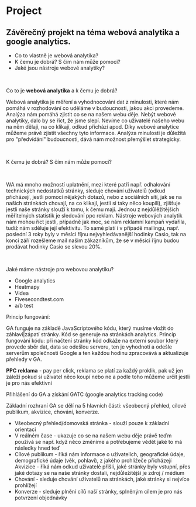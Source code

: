 <h1>Project</h1>
<h2>Závěrečný projekt na téma webová analytika a google analytics.</h2>
<ul>
  <li>Co to vlastně je webová analytika?</li>
  <li>K čemu je dobrá? S čím nám může pomoci?</li>
  <li>Jaké jsou nástroje webové analytiky?</li>
</ul>

<br>
<p>Co to je <b>webová analytika</b> a k čemu je dobrá?</p>
<p>Webová analytika je měření a vyhodnocování dat z minulosti, které nám pomáhá v rozhodování co uděláme v budoucnosti, jakou akci provedeme. Analýza nám pomáhá zjistit co se na našem webu děje. Nebýt webové analytiky, dalo by se říct, že jsme slepí. Nevíme co uživatelé našeho webu na něm dělají, na co klikají, odkud přichází apod. Díky webové analytice můžeme právě zjistit všechny tyto informace. Analýza minulosti je důležitá pro "předvídání" budoucnosti, dává nám možnost přemýšlet strategicky.</p>
<br>
<p>K čemu je dobrá? S čím nám může pomoci?</p>
<br>
<p>WA má mnoho možností uplatnění, mezi které patří např. odhalování technických nedostatků stránky, sleduje chování uživatelů (odkud přicházejí, jestli pomocí nějakých dotazů, nebo z sociálních sítí, jak se na našich stránkách chovají, na co klikají, jestli si taky něco koupili), zjišťuje jestli naše stránky slouží k tomu, k čemu mají. Jednou z nejdůlěžitějších měřitelných statistik je sledování ppc reklam. Nástroje webových analytik nám mohou říct jestli, případně jak moc, se nám reklamní kampaň vydařila, tudíž nám sděluje její efektivitu. To samé platí i v případě mailingu, např. poslední 3 roky byly v měsíci říjnu nejvyhledávanější hodinky Casio, tak na konci září rozešleme mail našim zákazníkům, že se v měsíci říjnu budou prodávat hodinky Casio se slevou 20%.</p>
<br>
<p>Jaké máme nástroje pro webovou analytiku?</p>
<ul>
  <li>Google analytics</li>
  <li>Heatmapy</li>
  <li>Videa</li>
  <li>Fivesecondtest.com</li>
  <li>a/b test</li>
</ul>

<p>Princip fungování:</p>
<p>GA funguje na základě JavaScriptového kódu, který musíme vložit do záhlaví|zápatí stránky. Kód se generuje na stránkách analytics. Princip fungování kódu: při načtení stránky kód odkáže na externí soubor který provede sběr dat, data se odešlou serveru, ten je vyhodnotí a odešle serverům společnosti Google a ten každou hodinu zpracovává a aktualizuje přehledy v GA.</p>

<p><b>PPC reklama</b> - pay per click, reklama se platí za každý proklik, pak už jen záleží pokud si uživatel něco koupí nebo ne a podle toho můžeme určit jestli je pro nás efektivní</p>

<p>Přihlášení do GA a získání GATC (google analytics tracking code)</p>

<p>Základní rozhraní GA se dělí na 5 hlavních části: všeobecný přehled, cílové publikum, akvizice, chování, konverze.</p>
<ul><li>Všeobecný přehled/domovská stránka - slouží pouze k základní orientaci</li>
<li>V reálném čase - ukazuje co se na našem webu děje právě teďm používá se např. když něco změníme a potřebujeme vědět jaké to má následky hned teď</li>
<li>Cílové publikum - říká nám informace o uživatelích, geografické údaje, demografické údaje (věk, pohlaví), z jakého prohlížeče přicházejí</li>
Akvizice - říká nám odkud uživatelé přišli, jaké stránky byly vstupní, přes jaké dotazy se na naše stránky dostali, nejdůležitější je zdroj / médium</li>
<li>Chování - sleduje chování uživatelů na stránkách, jaké stránky si nejvíce prohlížejí</li>
<li>Konverze - sleduje plnění cílů naší stránky, splněným cílem je pro nás potvrzení objednávky</li></ul>
